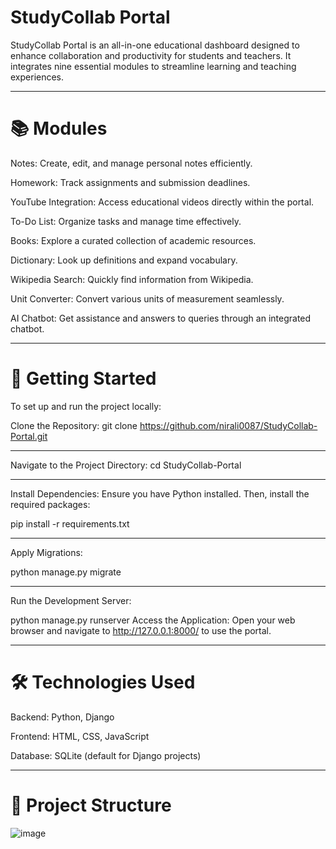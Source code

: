 # StudyCollab Portal
StudyCollab Portal is an all-in-one educational dashboard designed to enhance collaboration and productivity for students and teachers. It integrates nine essential modules to streamline learning and teaching experiences.​
_____________________________________________________________________________________________________________________________
# 📚 Modules
Notes: Create, edit, and manage personal notes efficiently.

Homework: Track assignments and submission deadlines.

YouTube Integration: Access educational videos directly within the portal.

To-Do List: Organize tasks and manage time effectively.

Books: Explore a curated collection of academic resources.

Dictionary: Look up definitions and expand vocabulary.

Wikipedia Search: Quickly find information from Wikipedia.

Unit Converter: Convert various units of measurement seamlessly.

AI Chatbot: Get assistance and answers to queries through an integrated chatbot.​
_____________________________________________________________________________________________________________________________
# 🚀 Getting Started
To set up and run the project locally:​

Clone the Repository:
git clone https://github.com/nirali0087/StudyCollab-Portal.git
_____________________________________________________________________________________________________________________________

Navigate to the Project Directory:
cd StudyCollab-Portal
_____________________________________________________________________________________________________________________________
Install Dependencies: Ensure you have Python installed. Then, install the required packages:

pip install -r requirements.txt
_____________________________________________________________________________________________________________________________
Apply Migrations:

python manage.py migrate
_____________________________________________________________________________________________________________________________
Run the Development Server:

python manage.py runserver
Access the Application: Open your web browser and navigate to http://127.0.0.1:8000/ to use the portal.
_____________________________________________________________________________________________________________________________
# 🛠️ Technologies Used

Backend: Python, Django

Frontend: HTML, CSS, JavaScript

Database: SQLite (default for Django projects)​
_____________________________________________________________________________________________________________________________
# 📁 Project Structure
![image](https://github.com/user-attachments/assets/a4398cb0-51be-4a46-bf26-781aca641205)
